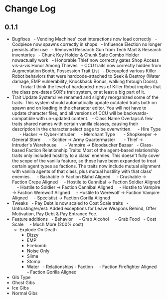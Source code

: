 ﻿#   Change Log

##      0.1.1
- Bugfixes
  - Vending Machines' cost interactions now load correctly
  - Codpiece now spawns correctly in shops
  - Influence Election no longer persists after use
  - Removed Research Gun from Tech Mart & Research inventories
  - Chunk Key Holder & Chunk Safe Combo Holder nowactually work
  - Honorable Thief now correctly gates Shop Access vis-a-vis Honor Among Thieves
  - CCU traits now correctly hidden from Augmentation Booth, Possession Trait List
  - Decoupled various Killer Robot behaviors that were hardcode-attached to Seek & Destroy (Water damage, EMP vulnerability, Knockback Bonus, walking through Doors). 
    - Trivia: I think the level of hardcoded-ness of Killer Robot implies that the class pre-dates SOR's trait system, or at least a big part of it.
- Trait Update System:I've renamed and slightly reorganized some of the traits. This system should automatically update outdated traits both on spawn and on loading in the character editor. You will not have to update character files, and all versions of CCU will be backwards-compatible with un-updated content.
  - Class Name Overlaps:A few traits shared names with certain vanilla classes, causing their description in the character select page to be overwritten.
    - Hire Type
      - Hacker → Cyber-Intruder
    - Merchant Type
      - Shopkeeper → General Store
      - Soldier → Army Quartermaster
      - Thief → Intruder's Warehouse
      - Vampire → Bloodsucker Bazaar
  - Class-based Faction Relationship Traits: Most of the agent-based relationship traits only included hostility to a class' enemies. This doesn't fully cover the scope of the vanilla feature, so these have been expanded to treat certain agent types as factions. The traits now include mutual alignment with vanilla agents of that class, plus mutual hostility with that class' enemies.
    - Bashable → Faction Blahd Aligned
    - Crushable → Faction Crepe Aligned
    - Hostile to Cannibal → Faction Soldier Aligned
    - Hostile to Soldier → Faction Cannibal Aligned
    - Hostile to Vampire → Faction Werewolf Aligned
    - Hostile to Werewolf → Faction Vampire Aligned
    - Specistist → Faction Gorilla Aligned
- Tweaks
  - Pay Debt is now scaled to Cost Scale traits
  - Untrusting/er/est: Added exceptions for Leave Weapons Behind, Offer Motivation, Pay Debt & Pay Entrance Fee.
- Feature additions
  - Behavior
    - Grab Alcohol
    - Grab Food
  - Cost Scale
    - Much More (200% cost)
  - Explode On Death
    - Dizzy
    - EMP
    - Firebomb
    - Noise Only
    - Slime
    - Stomp
    - Water
  - Relationships - Faction
    - Faction Firefighter Aligned
    - Faction Gorilla Aligned 
- Gib Type
- Ghost Gibs
- Ice Gibs
- Normal Gibs